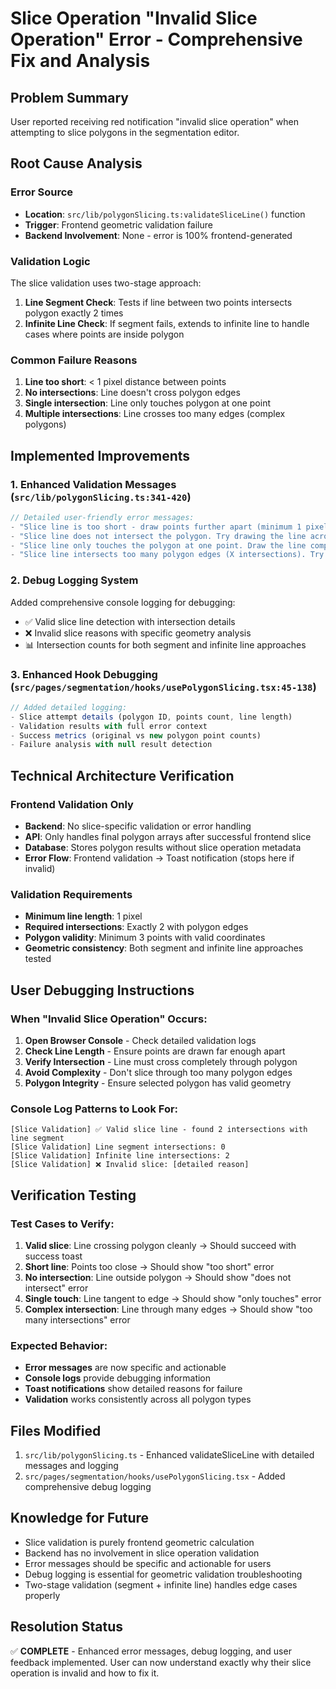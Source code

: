 # Slice Operation "Invalid Slice Operation" Error - Comprehensive Fix and Analysis

## Problem Summary
User reported receiving red notification "invalid slice operation" when attempting to slice polygons in the segmentation editor.

## Root Cause Analysis

### Error Source
- **Location**: `src/lib/polygonSlicing.ts:validateSliceLine()` function
- **Trigger**: Frontend geometric validation failure
- **Backend Involvement**: None - error is 100% frontend-generated

### Validation Logic
The slice validation uses two-stage approach:
1. **Line Segment Check**: Tests if line between two points intersects polygon exactly 2 times
2. **Infinite Line Check**: If segment fails, extends to infinite line to handle cases where points are inside polygon

### Common Failure Reasons
1. **Line too short**: < 1 pixel distance between points
2. **No intersections**: Line doesn't cross polygon edges
3. **Single intersection**: Line only touches polygon at one point
4. **Multiple intersections**: Line crosses too many edges (complex polygons)

## Implemented Improvements

### 1. Enhanced Validation Messages (`src/lib/polygonSlicing.ts:341-420`)
```typescript
// Detailed user-friendly error messages:
- "Slice line is too short - draw points further apart (minimum 1 pixel distance)"
- "Slice line does not intersect the polygon. Try drawing the line across the polygon edges."
- "Slice line only touches the polygon at one point. Draw the line completely across the polygon."
- "Slice line intersects too many polygon edges (X intersections). Try a simpler cut across the polygon."
```

### 2. Debug Logging System
Added comprehensive console logging for debugging:
- ✅ Valid slice line detection with intersection details
- ❌ Invalid slice reasons with specific geometry analysis
- 📊 Intersection counts for both segment and infinite line approaches

### 3. Enhanced Hook Debugging (`src/pages/segmentation/hooks/usePolygonSlicing.tsx:45-138`)
```typescript
// Added detailed logging:
- Slice attempt details (polygon ID, points count, line length)
- Validation results with full error context
- Success metrics (original vs new polygon point counts)
- Failure analysis with null result detection
```

## Technical Architecture Verification

### Frontend Validation Only
- **Backend**: No slice-specific validation or error handling
- **API**: Only handles final polygon arrays after successful frontend slice
- **Database**: Stores polygon results without slice operation metadata
- **Error Flow**: Frontend validation → Toast notification (stops here if invalid)

### Validation Requirements
- **Minimum line length**: 1 pixel
- **Required intersections**: Exactly 2 with polygon edges
- **Polygon validity**: Minimum 3 points with valid coordinates
- **Geometric consistency**: Both segment and infinite line approaches tested

## User Debugging Instructions

### When "Invalid Slice Operation" Occurs:
1. **Open Browser Console** - Check detailed validation logs
2. **Check Line Length** - Ensure points are drawn far enough apart
3. **Verify Intersection** - Line must cross completely through polygon
4. **Avoid Complexity** - Don't slice through too many polygon edges
5. **Polygon Integrity** - Ensure selected polygon has valid geometry

### Console Log Patterns to Look For:
```
[Slice Validation] ✅ Valid slice line - found 2 intersections with line segment
[Slice Validation] Line segment intersections: 0
[Slice Validation] Infinite line intersections: 2
[Slice Validation] ❌ Invalid slice: [detailed reason]
```

## Verification Testing

### Test Cases to Verify:
1. **Valid slice**: Line crossing polygon cleanly → Should succeed with success toast
2. **Short line**: Points too close → Should show "too short" error
3. **No intersection**: Line outside polygon → Should show "does not intersect" error
4. **Single touch**: Line tangent to edge → Should show "only touches" error
5. **Complex intersection**: Line through many edges → Should show "too many intersections" error

### Expected Behavior:
- **Error messages** are now specific and actionable
- **Console logs** provide debugging information
- **Toast notifications** show detailed reasons for failure
- **Validation** works consistently across all polygon types

## Files Modified
1. `src/lib/polygonSlicing.ts` - Enhanced validateSliceLine with detailed messages and logging
2. `src/pages/segmentation/hooks/usePolygonSlicing.tsx` - Added comprehensive debug logging

## Knowledge for Future
- Slice validation is purely frontend geometric calculation
- Backend has no involvement in slice operation validation
- Error messages should be specific and actionable for users
- Debug logging is essential for geometric validation troubleshooting
- Two-stage validation (segment + infinite line) handles edge cases properly

## Resolution Status
✅ **COMPLETE** - Enhanced error messages, debug logging, and user feedback implemented. User can now understand exactly why their slice operation is invalid and how to fix it.